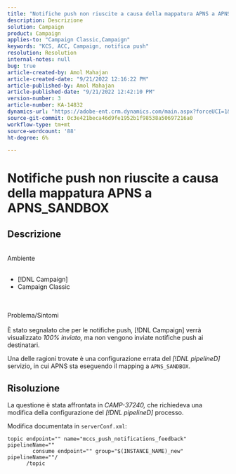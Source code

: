 ```yaml
---
title: "Notifiche push non riuscite a causa della mappatura APNS a APNS_SANDBOX"
description: Descrizione
solution: Campaign
product: Campaign
applies-to: "Campaign Classic,Campaign"
keywords: "KCS, ACC, Campaign, notifica push"
resolution: Resolution
internal-notes: null
bug: true
article-created-by: Amol Mahajan
article-created-date: "9/21/2022 12:16:22 PM"
article-published-by: Amol Mahajan
article-published-date: "9/21/2022 12:42:10 PM"
version-number: 3
article-number: KA-14832
dynamics-url: "https://adobe-ent.crm.dynamics.com/main.aspx?forceUCI=1&pagetype=entityrecord&etn=knowledgearticle&id=d0109231-a739-ed11-9db1-002248086cae"
source-git-commit: 0c3e421beca46d9fe1952b1f98538a50697216a0
workflow-type: tm+mt
source-wordcount: '88'
ht-degree: 6%

---
```


# Notifiche push non riuscite a causa della mappatura APNS a APNS_SANDBOX

## Descrizione

<br>Ambiente<br><br>
- [!DNL Campaign]
- Campaign Classic

<br><br>Problema/Sintomi<br><br>
È stato segnalato che per le notifiche push, [!DNL Campaign] verrà visualizzato *100% inviato,* ma non vengono inviate notifiche push ai destinatari.

Una delle ragioni trovate è una configurazione errata del *[!DNL pipelineD]* servizio, in cui APNS sta eseguendo il mapping a `APNS_SANDBOX`.


## Risoluzione


La questione è stata affrontata in *CAMP-37240,* che richiedeva una modifica della configurazione del *[!DNL pipelineD]* processo.

Modifica documentata in `serverConf.xml`:


```
topic endpoint="" name="mccs_push_notifications_feedback" pipelineName=""
        consume endpoint="" group="$(INSTANCE_NAME)_new" pipelineName=""/
      /topic
```

